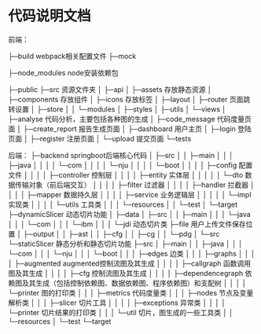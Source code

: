 # 代码说明文档

前端：

├─build  webpack相关配置文件
├─mock

├─node_modules node安装依赖包 

├─public 
├─src 资源文件夹
│  ├─api
│  ├─assets 存放静态资源
│  ├─components 存放组件
│  ├─icons 存放标签
│  ├─layout
│  ├─router 页面跳转设置
│  ├─store 
│  │  └─modules
│  ├─styles
│  ├─utils
│  └─views
│      ├─analyse 代码分析，主要包括各种图的生成
│      ├─code_message 代码度量页面
│      ├─create_report 报告生成页面
│      ├─dashboard 用户主页
│      ├─login 登陆页面
│      ├─register 注册页面
│      └─upload 提交页面
└─tests

后端：
├─backend springboot后端核心代码
│  ├─src
│  │  ├─main
│  │  │  ├─java
│  │  │  │  └─com
│  │  │  │      └─nju
│  │  │  │          └─boot
│  │  │  │              ├─config 配置文件
│  │  │  │              ├─controller 控制层
│  │  │  │              ├─entity 实体层
│  │  │  │              │  └─dto 数据传输对象（前后端交互）
│  │  │  │              ├─filter 过滤器
│  │  │  │              ├─handler 拦截器
│  │  │  │              ├─mapper 数据持久层
│  │  │  │              ├─service 业务逻辑层
│  │  │  │              │  └─impl 实现类
│  │  │  │              └─utils 工具类
│  │  │  └─resources
│  │  └─test
│  └─target
├─dynamicSlicer 动态切片功能
│  ├─data
│  ├─src
│  │  ├─main
│  │  │  └─java
│  │  │      └─com
│  │  │          └─ibm
│  │  │              └─jdi 动态切片类
├─file 用户上传文件保存位置
│  ├─output
│  │  ├─ast
│  │  ├─cfg
│  │  ├─cg
│  │  └─pdg
│  └─src
└─staticSlicer 静态分析和静态切片功能
    ├─src
    │  ├─main
    │  │  ├─java
    │  │  │  └─com
    │  │  │      └─nju
    │  │  │          └─boot
    │  │  │              ├─edges 边类
    │  │  │              ├─graphs
    │  │  │              │  ├─augmented augmented控制流图及其生成
    │  │  │              │  ├─callgraph 函数调用图及其生成
    │  │  │              │  ├─cfg 控制流图及其生成
    │  │  │              │  ├─dependencegraph 依赖图及其生成（包括控制依赖图、数据依赖图、程序依赖图）和支配树
    │  │  │              │  └─printer 图的打印类
    │  │  │              ├─metrics 代码度量类
    │  │  │              ├─nodes 节点及变量解析类
    │  │  │              ├─slicer 切片工具
    │  │  │              │  ├─exceptions 异常类
    │  │  │              │  └─printer 切片结果的打印类
    │  │  │              └─util 切片，图生成的一些工具类
    │  │  └─resources
    │  └─test
    └─target
